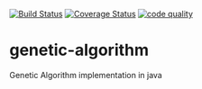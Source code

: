 [![Build Status](https://travis-ci.org/vjroby/genetic-algorithm.svg?branch=master)](https://travis-ci.org/vjroby/genetic-algorithm)
[![Coverage Status](https://coveralls.io/repos/github/vjroby/genetic-algorithm/badge.svg?branch=master)](https://coveralls.io/github/vjroby/genetic-algorithm?branch=master)
[![code quality](https://sonarcloud.io/api/project_badges/measure?project=ro.robertgabriel%3Agenetic-algorithm&metric=alert_status)](https://sonarcloud.io/dashboard?id=ro.robertgabriel%3Agenetic-algorithm)

# genetic-algorithm
Genetic Algorithm implementation in java
